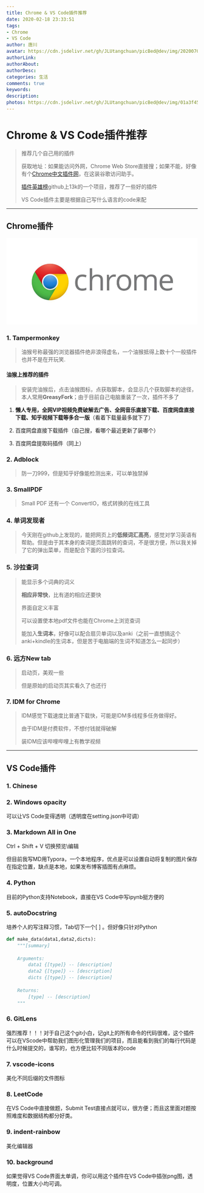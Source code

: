 ```yaml
---
title: Chrome & VS Code插件推荐
date: 2020-02-18 23:33:51
tags:
- Chrome
- VS Code
author: 唐川
avatar: https://cdn.jsdelivr.net/gh/JLUtangchuan/picBed@dev/img/20200704232008.jpg
authorLink: 
authorAbout: 
authorDesc: 
categories: 生活
comments: true
keywords: 
description: 
photos: https://cdn.jsdelivr.net/gh/JLUtangchuan/picBed@dev/img/01a3f4589ea315a801219c77c63f72.jpg@1280w_1l_2o_100sh.jpg
---
```


# Chrome & VS Code插件推荐

> 推荐几个自己用的插件
>
> 获取地址：如果能访问外网，Chrome Web Store直接搜；如果不能，好像有个[Chrome中文插件网](https://chromecj.com/)，在这装谷歌访问助手。
>
> [插件英雄榜](https://github.com/zhaoolee/ChromeAppHeroes)github上13k的一个项目，推荐了一些好的插件
>
> VS Code插件主要是根据自己写什么语言的code来配

---



## Chrome插件

![image-20200609182552382](https://raw.githubusercontent.com/JLUtangchuan/picBed/dev/image-20200609182552382.png)

### 1. Tampermonkey

> 油猴号称最强的浏览器插件绝非浪得虚名，一个油猴抵得上数十个一般插件也并不是在开玩笑.

#### 油猴上推荐的插件

> 安装完油猴后，点击油猴图标，点获取脚本，会显示几个获取脚本的途径，本人常用**GreasyFork**；由于目前自己电脑重装了一次，插件不多了

1. **懒人专用，全网VIP视频免费破解去广告、全网音乐直接下载、百度网盘直接下载、知乎视频下载等多合一版**（看着下载量最多就下了）

   

2. 百度网盘直接下载插件（自己搜，看哪个最近更新了装哪个）

3. 百度网盘提取码插件（同上）

### 2. Adblock

> 防一刀999，但是知乎好像能检测出来，可以单独禁掉

### 3. SmallPDF

> Small PDF 还有一个 ConvertIO，格式转换的在线工具

### 4. 单词发现者

> 今天刚在github上发现的，能把网页上的**低频词汇高亮**，感觉对学习英语有帮助。但是由于其本身的查词是页面跳转的查词，不是很方便，所以我关掉了它的弹出菜单，而是配合下面的沙拉查词。

### 5. 沙拉查词

> 能显示多个词典的词义
>
> **相应非常快**，比有道的相应还要快
>
> 界面自定义丰富
>
> 可以设置使本地pdf文件也能在Chrome上浏览查词
>
> 能加入**生词本**，好像可以配合扇贝单词以及anki（之前一直想搞这个anki+kindle的生词本，但是苦于电脑端的生词不知道怎么一起同步）

### 6. 远方New tab

> 启动页，美观一些
>
> 但是原始的启动页其实看久了也还行

### 7. IDM for Chrome

> IDM感觉下载速度比普通下载快，可能是IDM多线程多任务做得好。
>
> 由于IDM是付费软件，不想付钱就得破解
>
> 装IDM应该哔哩哔哩上有教学视频

---

## VS Code插件

### 1. Chinese

### 2. Windows opacity

可以让VS Code变得透明（透明度在setting.json中可调）

### 3. Markdown All in One

Ctrl + Shift + V  切换预览\编辑

但目前我写MD用Typora，一个本地程序，优点是可以设置自动将复制的图片保存在指定位置，缺点是本地，如果发布博客插图有点麻烦。

### 4. Python

目前的Python支持Notebook，直接在VS Code中写ipynb挺方便的

### 5. autoDocstring

培养个人的写注释习惯，Tab切下一个[  ] 。但好像只针对Python

```python
def make_data(data1,data2,dicts):
    """[summary]
    
    Arguments:
        data1 {[type]} -- [description]
        data2 {[type]} -- [description]
        dicts {[type]} -- [description]
    
    Returns:
        [type] -- [description]
    """
```

### 6.  GitLens

强烈推荐！！！对于自己这个git小白，记git上的所有命令的代码很难，这个插件可以在VScode中帮助我们图形化管理我们的项目，而且能看到我们的每行代码是什么时候提交的，谁写的，也方便比较不同版本的code

### 7. vscode-icons

美化不同后缀的文件图标

### 8. LeetCode

在VS Code中直接做题，Submit Test直接点就可以，很方便；而且这里面对题按照难度和数据结构都分好类。

### 9. indent-rainbow

美化编辑器

### 10. background

如果觉得VS Code界面太单调，你可以用这个插件在VS Code中插张png图，透明度，位置大小均可调。

